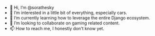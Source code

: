 - 👋 Hi, I’m @sorathesky
- 👀 I’m interested in a little bit of everything, especially cars.
- 🌱 I’m currently learning how to leverage the entire Django ecosystem.
- 💞️ I’m looking to collaborate on gaming related content.
- 📫 How to reach me, I honestly don't know yet.

<!---
sorathesky/sorathesky is a ✨ special ✨ repository because its `README.md` (this file) appears on your GitHub profile.
You can click the Preview link to take a look at your changes.
--->
